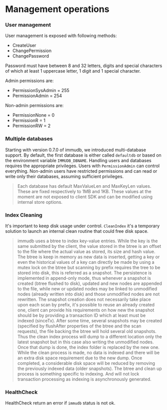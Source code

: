# Management operations

### User management <a href="#user-management" id="user-management"></a>

User management is exposed with following methods:

* CreateUser
* ChangePermission
* ChangePassword

Password must have between 8 and 32 letters, digits and special characters of which at least 1 uppercase letter, 1 digit and 1 special character.

Admin permissions are:

* PermissionSysAdmin = 255
* PermissionAdmin = 254

Non-admin permissions are:

* PermissionNone = 0
* PermissionR = 1
* PermissionRW = 2

### Multiple databases <a href="#multiple-databases" id="multiple-databases"></a>

Starting with version 0.7.0 of immudb, we introduced multi-database support. By default, the first database is either called `defaultdb` or based on the environment variable `IMMUDB_DBNAME`. Handling users and databases requires the appropriate privileges. Users with `PermissionAdmin` can control everything. Non-admin users have restricted permissions and can read or write only their databases, assuming sufficient privileges.

> Each database has default MaxValueLen and MaxKeyLen values. These are fixed respectively to 1MB and 1KB. These values at the moment are not exposed to client SDK and can be modified using internal store options.

### Index Cleaning <a href="#index-cleaning" id="index-cleaning"></a>

It's important to keep disk usage under control. `CleanIndex` it's a temporary solution to launch an internal clean routine that could free disk space.

> immudb uses a btree to index key-value entries. While the key is the same submitted by the client, the value stored in the btree is an offset to the file where the actual value as stored, its size and hash value. The btree is keep in memory as new data is inserted, getting a key or even the historical values of a key can directly be made by using a mutex lock on the btree but scanning by prefix requires the tree to be stored into disk, this is referred as a snapshot. The persistence is implemented in append-only mode, thus whenever a snapshot is created (btree flushed to disk), updated and new nodes are appended to the file, while new or updated nodes may be linked to unmodified nodes (already written into disk) and those unmodified nodes are not rewritten. The snapshot creation does not necessarily take place upon each scan by prefix, it's possible to reuse an already created one, client can provide his requirements on how new the snapshot should be by providing a transaction ID which at least must be indexed (sinceTx). After some time, several snapshots may be created (specified by flushAfter properties of the btree and the scan requests), the file backing the btree will hold several old snapshots. Thus the clean index process will dump to a different location only the latest snapshot but in this case also writing the unmodified nodes. Once that dump is done, the index folder is replaced by the new one. While the clean process is made, no data is indexed and there will be an extra disk space requirement due to the new dump. Once completed, a considerable disk space will be reduced by removing the previously indexed data (older snapshots). The btree and clean up process is something specific to indexing. And will not lock transaction processing as indexing is asynchronously generated.

### HealthCheck <a href="#healthcheck" id="healthcheck"></a>

HealthCheck return an error if `immudb` status is not ok.
